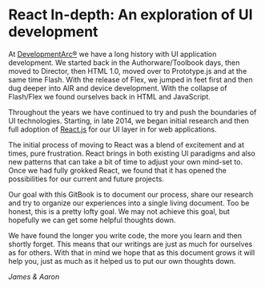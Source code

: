 # React In-depth: An exploration of UI development
At [DevelopmentArc&reg;](http://developmentarc.com) we have a long history with UI application development. We started back in the Authorware/Toolbook days, then moved to Director, then HTML 1.0, moved over to Prototype.js and at the same time Flash. With the release of Flex, we jumped in feet first and then dug deeper into AIR and device development. With the collapse of Flash/Flex we found ourselves back in HTML and JavaScript.

Throughout the years we have continued to try and push the boundaries of UI technologies. Starting, in late 2014, we began initial research and then full adoption of [React.js](https://facebook.github.io/react/) for our UI layer in for web applications.

The initial process of moving to React was a blend of excitement and at times, pure frustration. React brings in both existing UI paradigms and also new patterns that can take a bit of time to adjust your own mind-set to. Once we had fully grokked React, we found that it has opened the possibilities for our current and future projects.

Our goal with this GitBook is to document our process, share our research and try to organize our experiences into a single living document. Too be honest, this is a pretty lofty goal. We may not achieve this goal, but hopefully we can get some helpful thoughts down. 

We have found the longer you write code, the more you learn and then shortly forget. This means that our writings are just as much for ourselves as for others. With that in mind we hope that as this document grows it will help you, just as much as it helped us to put our own thoughts down.

*James & Aaron*
